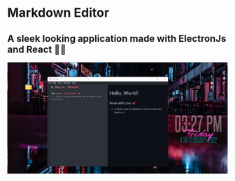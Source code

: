 # Markdown Editor
## A sleek looking application made with ElectronJs and React 🎉✨

![image](assets/preview.png)